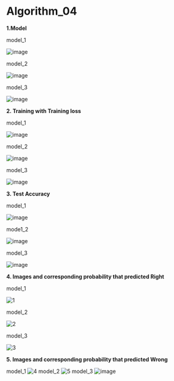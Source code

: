 # Algorithm_04
**1.Model**

model_1

![image](https://user-images.githubusercontent.com/97031651/173351841-4e9eb37c-bccd-458c-b75f-9c5ac3b7efb8.png)

model_2

![image](https://user-images.githubusercontent.com/97031651/173351858-fbff1701-adf8-4a1b-bcef-cad2f1c275f3.png)

model_3

![image](https://user-images.githubusercontent.com/97031651/173351872-5f038266-5b6f-4534-b03d-430a99487d0d.png)

**2. Training with Training loss**

model_1

![image](https://user-images.githubusercontent.com/97031651/173352862-b00aaf54-400f-469e-95c8-e7a0af044820.png)

model_2

![image](https://user-images.githubusercontent.com/97031651/173352837-0fa17fae-9675-4722-8748-0bcfdfa0a87e.png)

model_3

![image](https://user-images.githubusercontent.com/97031651/173352825-44a7acd6-981e-4f87-945d-70609c5fd4b3.png)

**3. Test Accuracy**

model_1

![image](https://user-images.githubusercontent.com/97031651/173352807-ecc5c748-ae71-43d1-84eb-71e65e0c34e8.png)

mode1_2

![image](https://user-images.githubusercontent.com/97031651/173352799-befd6ddd-b71f-4913-b859-02b6b4d5d830.png)

model_3

![image](https://user-images.githubusercontent.com/97031651/173352784-4f712ef7-bb5f-487c-bcf5-5b4a857bfd09.png)

**4. Images and corresponding probability that predicted Right**

model_1

![1](https://user-images.githubusercontent.com/97031651/173355601-a7b68177-369d-45d1-a8e2-8c04ce7c6e11.png)

model_2

![2](https://user-images.githubusercontent.com/97031651/173355612-f8ebadfe-6ab5-41d1-ba20-0d1dc908c988.png)

model_3

![3](https://user-images.githubusercontent.com/97031651/173355621-715e7536-6083-44ad-b5ce-91ab0a3fe7ab.png)

**5. Images and corresponding probability that predicted Wrong**

model_1
![4](https://user-images.githubusercontent.com/97031651/173355631-e2040951-d6d0-440b-80b8-2e1e7fac7cad.png)
model_2
![5](https://user-images.githubusercontent.com/97031651/173355638-42e06bcb-5614-4379-9f96-7f12d57b83b8.png)
model_3
![image](https://user-images.githubusercontent.com/97031651/173353932-bbef7e94-3f4f-46de-a007-4d1678d9111a.png)


